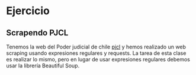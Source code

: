# Ejercicio #

## Scrapendo PJCL ##

Tenemos la web del Poder judicial de chile [pjcl](https://civil.pjud.cl/CIVILPORWEB/) y hemos realizado un web scraping usando
expresiones regulares y requests. La tarea de esta clase es realizar lo mismo, pero en lugar de usar expresiones regulares
debemos usar la librería Beautiful Soup.
